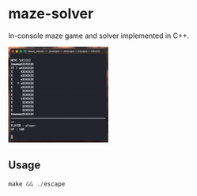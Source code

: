 # maze-solver
In-console maze game and solver implemented in C++.

<img src="content/demo.gif" width="40%"/>

## Usage
```cpp
make && ./escape
```
